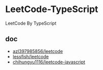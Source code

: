 # LeetCode-TypeScript

LeetCode By TypeScript

## doc

- [azl397985856/leetcode](https://github.com/azl397985856/leetcode)
- [lessfish/leetcode](https://github.com/lessfish/leetcode)
- [chihungyu1116/leetcode-javascript](https://github.com/chihungyu1116/leetcode-javascript)

